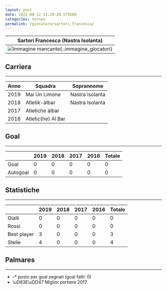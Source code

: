 ```yaml
---
layout: post
date: 2022-08-12 13:29:28.575500
categories: torneo
permalink: /giocatore/sartori_francesca/
---
```

<link rel='stylesheets' href='./../assets/giocatori.css'>

| Sartori Francesca (Nastra Isolanta) |
|:-----:|
| ![Immagine mancante]('./../../assets/giocatori/sartori_francesca.png){:.immagine_giocatori} |


## Carriera
----

|Anno|Squadra|Soprannome|
|:---:|---|---|
|2019|Mai Un Limone|Nastra Isolanta|
|2018|Atletik-àlbar|Nastra Isolanta|
|2017|Atletiche àlbar||
|2016|Atletic(he) Al Bar||


## Goal
----

| |2019|2018|2017|2016| Totale |
|---|---|---|---|---|---|
|Goal|0|0|0|0|0|
|Autogoal|0|0|0|0|0|


## Statistiche
----

| |2019|2018|2017|2016| Totale |
|---|---|---|---|---|---|
|Gialli|0|0|0|0|0|
|Rossi|0|0|0|0|0|
|Best player|3|0|0|0|3|
|Stelle|4|0|0|0|4|


## Palmares
----

- **-°** posto per goal segnati (goal fatti: 0)
- \uD83E\uDD47 Miglior portiere 2017